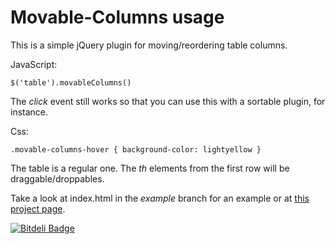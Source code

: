# Movable-Columns usage

This is a simple jQuery plugin for moving/reordering table columns.

JavaScript:

    $('table').movableColumns()

The _click_ event still works so that you can use this with a sortable plugin, for instance.

Css:

    .movable-columns-hover { background-color: lightyellow }

The table is a regular one. The _th_ elements from the first row will be draggable/droppables.

Take a look at index.html in the _example_ branch for an example or at
[this project page](http://rosenfeld.github.com/movable-columns/).


[![Bitdeli Badge](https://d2weczhvl823v0.cloudfront.net/rosenfeld/movable-columns/trend.png)](https://bitdeli.com/free "Bitdeli Badge")

